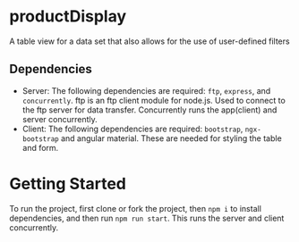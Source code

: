 # productDisplay
A table view for a data set that also allows for the use of user-defined filters

## Dependencies
* Server: The following dependencies are required: `ftp`, `express`, and `concurrently`. ftp is an ftp client module for node.js. Used to connect to the ftp server for data transfer. Concurrently runs the app(client) and server concurrently.
* Client: The following dependencies are required: `bootstrap`, `ngx-bootstrap` and angular material. These are needed for styling the table and form.

# Getting Started
To run the project, first clone or fork the project, then `npm i` to install dependencies, and then run `npm run start`. This runs the server and client concurrently.

